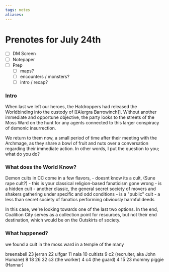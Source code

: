 ```yaml
---
tags: notes
aliases:
---
```


# Prenotes for July 24th
- [ ] DM Screen
- [ ] Notepaper
- [ ] Prep
	- [ ] maps?
	- [ ] encounters / monsters?
	- [ ] intro / recap?

### Intro

When last we left our heroes, the Hatdroppers had released the Worldbinding into the custody of [[Alergra Barrowinch]]. Without another immediate and opportune objective, the party looks to the streets of the Moss Ward on the hunt for any agents connected to this larger conspiracy of demonic insurrection. 

We return to them now, a small period of time after their meeting with the Archmage, as they share a bowl of fruit and nuts over a conversation regarding their immediate action. In other words, I put the question to you; what do you do?

### What does the World Know?

Demon cults in CC come in a few flavors,
	- doesnt know its a cult, (Sune rape cult?)
		- this is your classical religion-based fanaticism gone wrong
	- is a hidden cult
		- another classic, the general secret society of movers and shakers gathering under specific and odd conditions
	- is a "public" cult
		- a less than secret society of fanatics performing obviously harmful deeds

In this case, we're looking towards one of the last two options. In the end, Coalition City serves as a collection point for resources, but not their end destination, which would be on the Outskirts of society. 

### What happened?

we found a cult in the moss ward in a temple of the many

breenabell 23
jerran 22
ulfgar 11
nala 10
cultists 9
c2 (recruiter, aka John Humane) 8 18 26 32
c3 (the worker) 4
c4 (the guard) 4 15 23
mommy
piggie (Hannar)